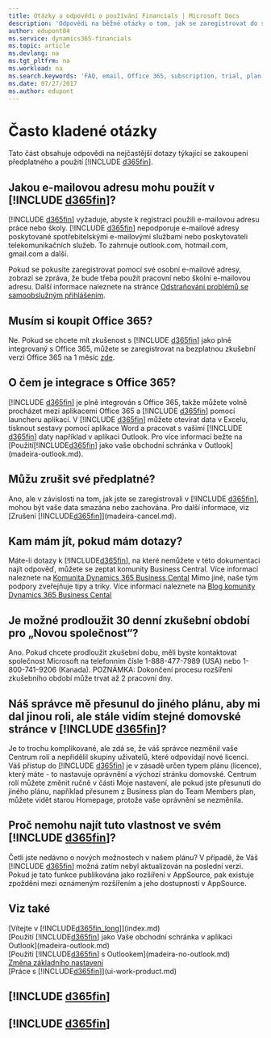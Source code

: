 ```yaml
---
title: Otázky a odpovědi o používání Financials | Microsoft Docs
description: 'Odpovědi na běžné otázky o tom, jak se zaregistrovat do služby Financials a co dělat, abyste mohli začít.'
author: edupont04
ms.service: dynamics365-financials
ms.topic: article
ms.devlang: na
ms.tgt_pltfrm: na
ms.workload: na
ms.search.keywords: 'FAQ, email, Office 365, subscription, trial, plan'
ms.date: 07/27/2017
ms.author: edupont
---
```

# <a name="frequently-asked-questions"></a>Často kladené otázky
Tato část obsahuje odpovědi na nejčastější dotazy týkající se zakoupení předplatného a použití [!INCLUDE [d365fin](includes/d365fin_md.md)].  

## <a name="what-email-address-can-i-use-with-include-d365finincludesd365fin_mdmd"></a>Jakou e-mailovou adresu mohu použít v [!INCLUDE [d365fin](includes/d365fin_md.md)]?
[!INCLUDE [d365fin](includes/d365fin_md.md)] vyžaduje, abyste k registraci použili e-mailovou adresu práce nebo školy. [!INCLUDE [d365fin](includes/d365fin_md.md)] nepodporuje e-mailové adresy poskytované spotřebitelskými e-mailovými službami nebo poskytovateli telekomunikačních služeb. To zahrnuje outlook.com, hotmail.com, gmail.com a další.  

Pokud se pokusíte zaregistrovat pomocí své osobní e-mailové adresy, zobrazí se zpráva, že bude třeba použít pracovní nebo školní e-mailovou adresu. Další informace naleznete na stránce [Odstraňování problémů se samoobslužným přihlášením](ui-troubleshoot-self-signup.md).  

## <a name="do-i-have-to-buy-office-365"></a>Musím si koupit Office 365?
Ne. Pokud se chcete mít zkušenost s [!INCLUDE [d365fin](includes/d365fin_md.md)] jako plně integrovaný s Office 365, můžete se zaregistrovat na bezplatnou zkušební verzi Office 365 na 1 měsíc [zde](https://products.office.com/try).  

## <a name="what-is-the-integration-with-office-365-about"></a>O čem je integrace s Office 365?
[!INCLUDE [d365fin](includes/d365fin_md.md)] je plně integrován s Office 365, takže můžete volně procházet mezi aplikacemi Office 365 a [!INCLUDE [d365fin](includes/d365fin_md.md)] pomocí launcheru aplikací. V [!INCLUDE [d365fin](includes/d365fin_md.md)] můžete otevírat data v Excelu, tisknout sestavy pomocí aplikace Word a pracovat s vašimi [!INCLUDE [d365fin](includes/d365fin_md.md)] daty například v aplikaci Outlook. Pro více informací bežte na [Použití[!INCLUDE[d365fin](includes/d365fin_md.md)] jako vaše obchodní schránka v Outlook](madeira-outlook.md).  

## <a name="can-i-cancel-my-subscription"></a>Můžu zrušit své předplatné?
Ano, ale v závislosti na tom, jak jste se zaregistrovali v [!INCLUDE [d365fin](includes/d365fin_md.md)], mohou být vaše data smazána nebo zachována. Pro další informace, viz [Zrušení [!INCLUDE[d365fin](includes/d365fin_md.md)]](madeira-cancel.md).  

## <a name="where-do-i-go-if-i-have-questions"></a>Kam mám jít, pokud mám dotazy?
Máte-li dotazy k [!INCLUDE[d365fin](includes/d365fin_md.md)], na které nemůžete v této dokumentaci najít odpověď, můžete se zeptat komunity Business Central. Více informací naleznete na [Komunita Dynamics 365 Business Cental](https://community.dynamics.com/business) Mimo jiné, naše tým podpory zveřejňuje tipy a triky. Více informací naleznete na [Blog komunity Dynamics 365 Business Cental](https://blogs.msdn.microsoft.com/dyn365finsupport)  

## <a name="is-it-possible-to-extend-my-30-day-new-company-trial-period"></a>Je možné prodloužit 30 denní zkušební období pro „Novou společnost“?
Ano. Pokud chcete prodloužit zkušební dobu, měli byste kontaktovat společnost Microsoft na telefonním čísle 1-888-477-7989 (USA) nebo 1-800-741-9206 (Kanada). POZNÁMKA:  Dokončení procesu rozšíření zkušebního období může trvat až 2 pracovní dny.  

## <a name="our-administrator-has-moved-me-to-another-plan-to-give-me-another-role-but-i-still-see-the-same-home-page-in-include-d365finincludesd365fin_mdmd"></a>Náš správce mě přesunul do jiného plánu, aby mi dal jinou roli, ale stále vidím stejné domovské stránce v [!INCLUDE [d365fin](includes/d365fin_md.md)]?
Je to trochu komplikované, ale zdá se, že váš správce nezměnil vaše Centrum rolí a nepřidělil skupiny uživatelů, které odpovídají nové licenci. Váš přístup do [!INCLUDE [d365fin](includes/d365fin_md.md)] je v zásadě určen typem plánu (licence), který máte - to nastavuje oprávnění a výchozí stránku domovské. Centrum rolí můžete změnit ručně v části Moje nastavení, ale pokud jste přesunuti do jiného plánu, například přesunem z Business plan do Team Members plan, můžete vidět starou Homepage, protože vaše oprávnění se nezměnila.  

## <a name="why-cant-i-find-that-capability-in-my-include-d365finincludesd365fin_mdmd"></a>Proč nemohu najít tuto vlastnost ve svém [!INCLUDE [d365fin](includes/d365fin_md.md)]?
Četli jste nedávno o nových možnostech v našem plánu? V případě, že Váš [!INCLUDE [d365fin](includes/d365fin_md.md)] možná zatím nebyl aktualizován na poslední verzi. Pokud je tato funkce publikována jako rozšíření v AppSource, pak existuje zpoždění mezi oznámeným rozšířením a jeho dostupností v AppSource.

## <a name="see-also"></a>Viz také
[Vítejte v [!INCLUDE[d365fin_long](includes/d365fin_long_md.md)]](index.md)  
[Použití [!INCLUDE[d365fin](includes/d365fin_md.md)] jako Vaše obchodní schránka v aplikaci Outlook](madeira-outlook.md)  
[Použití [!INCLUDE[d365fin](includes/d365fin_md.md)] s Outlookem](madeira-no-outlook.md)  
[Změna základního nastavení](ui-change-basic-settings.md)  
[Práce s [!INCLUDE[d365fin](includes/d365fin_md.md)]](ui-work-product.md)  

## [!INCLUDE [d365fin](includes/free_trial_md.md)]  
## [!INCLUDE [d365fin](includes/training_link_md.md)]
